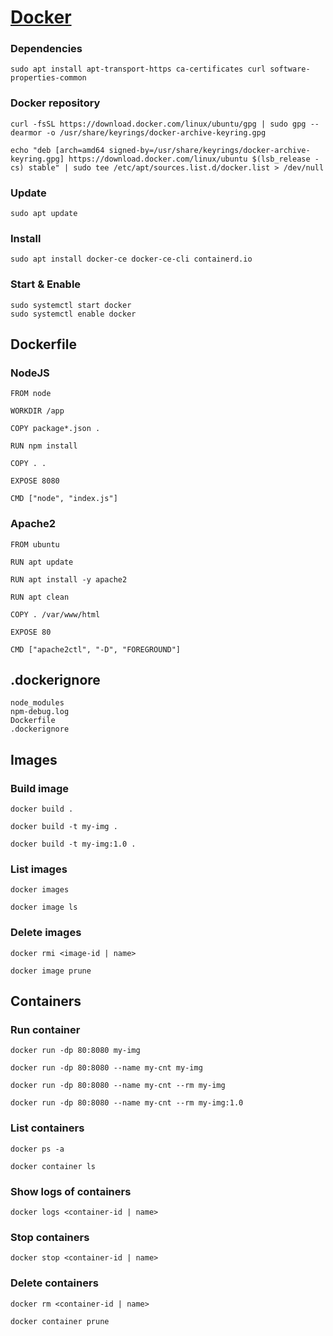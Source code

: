 # [Docker](https://www.docker.com/)

### Dependencies

```shell
sudo apt install apt-transport-https ca-certificates curl software-properties-common
```

### Docker repository

```shell
curl -fsSL https://download.docker.com/linux/ubuntu/gpg | sudo gpg --dearmor -o /usr/share/keyrings/docker-archive-keyring.gpg
```

```shell
echo "deb [arch=amd64 signed-by=/usr/share/keyrings/docker-archive-keyring.gpg] https://download.docker.com/linux/ubuntu $(lsb_release -cs) stable" | sudo tee /etc/apt/sources.list.d/docker.list > /dev/null
```

### Update

```shell
sudo apt update
```

### Install

```shell
sudo apt install docker-ce docker-ce-cli containerd.io
```

### Start & Enable

```shell
sudo systemctl start docker
sudo systemctl enable docker
```

## Dockerfile

### NodeJS

```shell
FROM node

WORKDIR /app

COPY package*.json .

RUN npm install

COPY . .

EXPOSE 8080

CMD ["node", "index.js"]
```

### Apache2

```shell
FROM ubuntu

RUN apt update

RUN apt install -y apache2

RUN apt clean

COPY . /var/www/html

EXPOSE 80

CMD ["apache2ctl", "-D", "FOREGROUND"]
```

## .dockerignore

```
node_modules
npm-debug.log
Dockerfile
.dockerignore
```

## Images

### Build image

```shell
docker build .
```

```shell
docker build -t my-img .
```

```shell
docker build -t my-img:1.0 .
```

### List images

```shell
docker images
```

```shell
docker image ls
```

### Delete images

```shell
docker rmi <image-id | name>
```

```shell
docker image prune
```

## Containers

### Run container

```shell
docker run -dp 80:8080 my-img
```

```shell
docker run -dp 80:8080 --name my-cnt my-img
```

```shell
docker run -dp 80:8080 --name my-cnt --rm my-img
```

```shell
docker run -dp 80:8080 --name my-cnt --rm my-img:1.0
```

### List containers

```shell
docker ps -a
```

```shell
docker container ls
```

### Show logs of containers

```shell
docker logs <container-id | name>
```

### Stop containers

```shell
docker stop <container-id | name>
```

### Delete containers

```shell
docker rm <container-id | name>
```

```shell
docker container prune
```